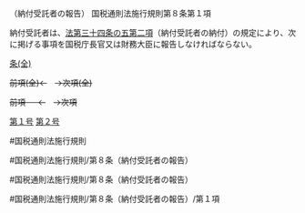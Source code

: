 （納付受託者の報告）
国税通則法施行規則第８条第１項

納付受託者は、[法第三十四条の五第二項](国税通則法＿＿＿＿＿第３４条の５第２項)（納付受託者の納付）の規定により、次に掲げる事項を国税庁長官又は財務大臣に報告しなければならない。

[条(全)](国税通則法施行規則＿第８条_.md)

~~前項(全)←~~　~~→次項(全)~~

~~前項 　 ←~~　~~→次項~~

[第１号](国税通則法施行規則＿第８条第１項第１号.md)  [第２号](国税通則法施行規則＿第８条第１項第２号.md)  

#国税通則法施行規則

#国税通則法施行規則/第８条（納付受託者の報告）

#国税通則法施行規則/第８条（納付受託者の報告）

#国税通則法施行規則/第８条（納付受託者の報告）/第１項

